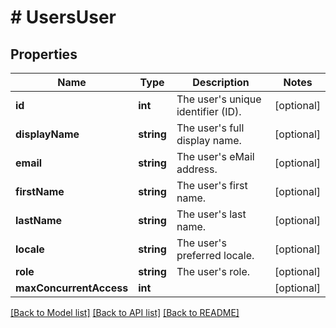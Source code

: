 # # UsersUser

## Properties

Name | Type | Description | Notes
------------ | ------------- | ------------- | -------------
**id** | **int** | The user&#39;s unique identifier (ID). | [optional]
**displayName** | **string** | The user&#39;s full display name. | [optional]
**email** | **string** | The user&#39;s eMail address. | [optional]
**firstName** | **string** | The user&#39;s first name. | [optional]
**lastName** | **string** | The user&#39;s last name. | [optional]
**locale** | **string** | The user&#39;s preferred locale. | [optional]
**role** | **string** | The user&#39;s role. | [optional]
**maxConcurrentAccess** | **int** |  | [optional]

[[Back to Model list]](../../README.md#models) [[Back to API list]](../../README.md#endpoints) [[Back to README]](../../README.md)
